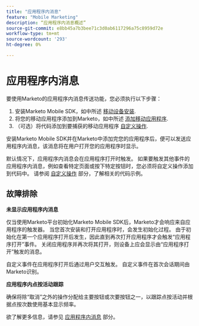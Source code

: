 ```yaml
---
title: "应用程序内消息"
feature: "Mobile Marketing"
description: “应用程序内消息概述”
source-git-commit: e8bb45a7b3bee71c3d0ab6117296a75c8959d72e
workflow-type: tm+mt
source-wordcount: '293'
ht-degree: 0%

---
```



# 应用程序内消息

要使用Marketo的应用程序内消息传送功能，您必须执行以下步骤：

1. 安装Marketo Mobile SDK，如中所述 [移动设备安装](installation.md).
1. 将您的移动应用程序添加到Marketo，如中所述 [添加移动应用程序](https://experienceleague.adobe.com/en/docs/marketo/using/product-docs/mobile-marketing/admin/add-a-mobile-app).
1. （可选）将代码添加到要捕获的移动应用程序 [自定义操作](custom-actions.md).

安装Marketo Mobile SDK并在Marketo中添加完您的应用程序后，便可以发送应用程序内消息，该消息将在用户打开您的应用程序时显示。

默认情况下，应用程序内消息会在应用程序打开时触发。 如果要触发其他事件的应用程序内消息，例如查看特定页面或按下特定按钮时，您必须将自定义操作添加到代码中。 请参阅 [自定义操作](custom-actions.md) 部分，了解相关的代码示例。

## 故障排除

**未显示应用程序内消息**

仅当使用Marketo平台初始化Marketo Mobile SDK后，Marketo才会响应来自应用程序的触发器。 当您首次安装和打开应用程序时，会发生初始化过程。 由于初始化在第一个应用程序打开后发生，因此直到再次打开应用程序才会触发“应用程序打开”事件。 关闭应用程序并再次将其打开，则设备上应会显示由“应用程序打开”触发的消息。

自定义事件在应用程序打开后通过用户交互触发。 自定义事件在首次会话期间由Marketo识别。

**应用程序内点按活动跟踪**

确保将除“取消”之外的操作分配给主要按钮或次要按钮之一，以跟踪点按活动并根据点按次数使用基本显示频率。

欲了解更多信息，请参见 [应用程序内消息](https://experienceleague.adobe.com/en/docs/marketo/using/product-docs/mobile-marketing/in-app-messages/creating-in-app-messages/create-an-in-app-message) 部分。
